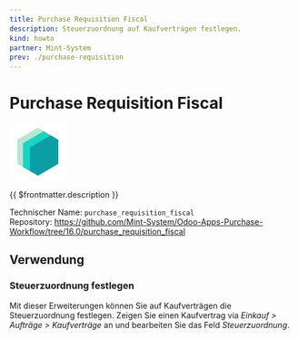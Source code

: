```yaml
---
title: Purchase Requisition Fiscal
description: Steuerzuordnung auf Kaufverträgen festlegen.
kind: howto
partner: Mint-System
prev: ./purchase-requisition
---
```

# Purchase Requisition Fiscal
![icon_oms_box](attachments/icons_odoo_mint_system.png)

{{ $frontmatter.description }}

Technischer Name: `purchase_requisition_fiscal`\
Repository: <https://github.com/Mint-System/Odoo-Apps-Purchase-Workflow/tree/16.0/purchase_requisition_fiscal>

## Verwendung

### Steuerzuordnung festlegen

Mit dieser Erweiterungen können Sie auf Kaufverträgen die Steuerzuordnung festlegen. Zeigen Sie einen Kaufvertrag via *Einkauf > Aufträge > Kaufverträge* an und bearbeiten Sie das Feld *Steuerzuordnung*.
